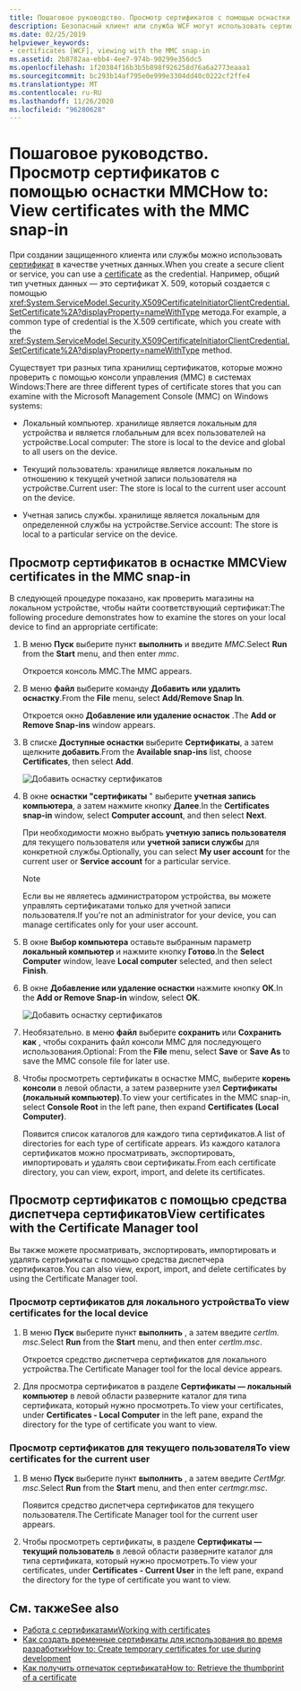 ```yaml
---
title: Пошаговое руководство. Просмотр сертификатов с помощью оснастки MMC
description: Безопасный клиент или служба WCF могут использовать сертификат в качестве учетных данных. Сведения о типах хранилищ сертификатов, которые можно проверить с помощью подключаемого модуля MMC.
ms.date: 02/25/2019
helpviewer_keywords:
- certificates [WCF], viewing with the MMC snap-in
ms.assetid: 2b8782aa-ebb4-4ee7-974b-90299e356dc5
ms.openlocfilehash: 1f20384f16b3b5b898f926258d76a6a2773eaaa1
ms.sourcegitcommit: bc293b14af795e0e999e3304dd40c0222cf2ffe4
ms.translationtype: MT
ms.contentlocale: ru-RU
ms.lasthandoff: 11/26/2020
ms.locfileid: "96280628"
---
```

# <a name="how-to-view-certificates-with-the-mmc-snap-in"></a><span data-ttu-id="8606f-104">Пошаговое руководство. Просмотр сертификатов с помощью оснастки MMC</span><span class="sxs-lookup"><span data-stu-id="8606f-104">How to: View certificates with the MMC snap-in</span></span>

<span data-ttu-id="8606f-105">При создании защищенного клиента или службы можно использовать [сертификат](working-with-certificates.md) в качестве учетных данных.</span><span class="sxs-lookup"><span data-stu-id="8606f-105">When you create a secure client or service, you can use a [certificate](working-with-certificates.md) as the credential.</span></span> <span data-ttu-id="8606f-106">Например, общий тип учетных данных — это сертификат X. 509, который создается с помощью <xref:System.ServiceModel.Security.X509CertificateInitiatorClientCredential.SetCertificate%2A?displayProperty=nameWithType> метода.</span><span class="sxs-lookup"><span data-stu-id="8606f-106">For example, a common type of credential is the X.509 certificate, which you create with the <xref:System.ServiceModel.Security.X509CertificateInitiatorClientCredential.SetCertificate%2A?displayProperty=nameWithType> method.</span></span>

<span data-ttu-id="8606f-107">Существует три разных типа хранилищ сертификатов, которые можно проверить с помощью консоли управления (MMC) в системах Windows:</span><span class="sxs-lookup"><span data-stu-id="8606f-107">There are three different types of certificate stores that you can examine with the Microsoft Management Console (MMC) on Windows systems:</span></span>

- <span data-ttu-id="8606f-108">Локальный компьютер. хранилище является локальным для устройства и является глобальным для всех пользователей на устройстве.</span><span class="sxs-lookup"><span data-stu-id="8606f-108">Local computer: The store is local to the device and global to all users on the device.</span></span>

- <span data-ttu-id="8606f-109">Текущий пользователь: хранилище является локальным по отношению к текущей учетной записи пользователя на устройстве.</span><span class="sxs-lookup"><span data-stu-id="8606f-109">Current user: The store is local to the current user account on the device.</span></span>

- <span data-ttu-id="8606f-110">Учетная запись службы. хранилище является локальным для определенной службы на устройстве.</span><span class="sxs-lookup"><span data-stu-id="8606f-110">Service account: The store is local to a particular service on the device.</span></span>

## <a name="view-certificates-in-the-mmc-snap-in"></a><span data-ttu-id="8606f-111">Просмотр сертификатов в оснастке MMC</span><span class="sxs-lookup"><span data-stu-id="8606f-111">View certificates in the MMC snap-in</span></span>

<span data-ttu-id="8606f-112">В следующей процедуре показано, как проверить магазины на локальном устройстве, чтобы найти соответствующий сертификат:</span><span class="sxs-lookup"><span data-stu-id="8606f-112">The following procedure demonstrates how to examine the stores on your local device to find an appropriate certificate:</span></span>
  
1. <span data-ttu-id="8606f-113">В меню **Пуск** выберите пункт **выполнить** и введите *MMC*.</span><span class="sxs-lookup"><span data-stu-id="8606f-113">Select **Run** from the **Start** menu, and then enter *mmc*.</span></span>

    <span data-ttu-id="8606f-114">Откроется консоль MMC.</span><span class="sxs-lookup"><span data-stu-id="8606f-114">The MMC appears.</span></span>
  
2. <span data-ttu-id="8606f-115">В меню **файл** выберите команду **Добавить или удалить оснастку**.</span><span class="sxs-lookup"><span data-stu-id="8606f-115">From the **File** menu, select **Add/Remove Snap In**.</span></span>

    <span data-ttu-id="8606f-116">Откроется окно **Добавление или удаление оснасток** .</span><span class="sxs-lookup"><span data-stu-id="8606f-116">The **Add or Remove Snap-ins** window appears.</span></span>
  
3. <span data-ttu-id="8606f-117">В списке **Доступные оснастки** выберите **Сертификаты**, а затем щелкните **добавить**.</span><span class="sxs-lookup"><span data-stu-id="8606f-117">From the **Available snap-ins** list, choose **Certificates**, then select **Add**.</span></span>  

    ![Добавить оснастку сертификатов](./media/mmc-add-certificate-snap-in.png)
  
4. <span data-ttu-id="8606f-119">В окне **оснастки "сертификаты** " выберите **учетная запись компьютера**, а затем нажмите кнопку **Далее**.</span><span class="sxs-lookup"><span data-stu-id="8606f-119">In the **Certificates snap-in** window, select **Computer account**, and then select **Next**.</span></span>
  
    <span data-ttu-id="8606f-120">При необходимости можно выбрать **учетную запись пользователя** для текущего пользователя или **учетной записи службы** для конкретной службы.</span><span class="sxs-lookup"><span data-stu-id="8606f-120">Optionally, you can select **My user account** for the current user or **Service account** for a particular service.</span></span>

    > [!NOTE]
    > <span data-ttu-id="8606f-121">Если вы не являетесь администратором устройства, вы можете управлять сертификатами только для учетной записи пользователя.</span><span class="sxs-lookup"><span data-stu-id="8606f-121">If you're not an administrator for your device, you can manage certificates only for your user account.</span></span>
  
5. <span data-ttu-id="8606f-122">В окне **Выбор компьютера** оставьте выбранным параметр **локальный компьютер** и нажмите кнопку **Готово**.</span><span class="sxs-lookup"><span data-stu-id="8606f-122">In the **Select Computer** window, leave **Local computer** selected, and then select **Finish**.</span></span>  
  
6. <span data-ttu-id="8606f-123">В окне **Добавление или удаление оснастки** нажмите кнопку **ОК**.</span><span class="sxs-lookup"><span data-stu-id="8606f-123">In the **Add or Remove Snap-in** window, select **OK**.</span></span>  
  
    ![Добавить оснастку сертификатов](./media/mmc-certificate-snap-in-selected.png)

7. <span data-ttu-id="8606f-125">Необязательно. в меню **файл** выберите **сохранить** или **Сохранить как** , чтобы сохранить файл консоли MMC для последующего использования.</span><span class="sxs-lookup"><span data-stu-id="8606f-125">Optional: From the **File** menu, select **Save** or **Save As** to save the MMC console file for later use.</span></span>  

8. <span data-ttu-id="8606f-126">Чтобы просмотреть сертификаты в оснастке MMC, выберите **корень консоли** в левой области, а затем разверните узел **Сертификаты (локальный компьютер)**.</span><span class="sxs-lookup"><span data-stu-id="8606f-126">To view your certificates in the MMC snap-in, select **Console Root** in the left pane, then expand **Certificates (Local Computer)**.</span></span>

    <span data-ttu-id="8606f-127">Появится список каталогов для каждого типа сертификатов.</span><span class="sxs-lookup"><span data-stu-id="8606f-127">A list of directories for each type of certificate appears.</span></span> <span data-ttu-id="8606f-128">Из каждого каталога сертификатов можно просматривать, экспортировать, импортировать и удалять свои сертификаты.</span><span class="sxs-lookup"><span data-stu-id="8606f-128">From each certificate directory, you can view, export, import, and delete its certificates.</span></span>

## <a name="view-certificates-with-the-certificate-manager-tool"></a><span data-ttu-id="8606f-129">Просмотр сертификатов с помощью средства диспетчера сертификатов</span><span class="sxs-lookup"><span data-stu-id="8606f-129">View certificates with the Certificate Manager tool</span></span>

<span data-ttu-id="8606f-130">Вы также можете просматривать, экспортировать, импортировать и удалять сертификаты с помощью средства диспетчера сертификатов.</span><span class="sxs-lookup"><span data-stu-id="8606f-130">You can also view, export, import, and delete certificates by using the Certificate Manager tool.</span></span>

### <a name="to-view-certificates-for-the-local-device"></a><span data-ttu-id="8606f-131">Просмотр сертификатов для локального устройства</span><span class="sxs-lookup"><span data-stu-id="8606f-131">To view certificates for the local device</span></span>

1. <span data-ttu-id="8606f-132">В меню **Пуск** выберите пункт **выполнить** , а затем введите *certlm. msc*.</span><span class="sxs-lookup"><span data-stu-id="8606f-132">Select **Run** from the **Start** menu, and then enter *certlm.msc*.</span></span>

    <span data-ttu-id="8606f-133">Откроется средство диспетчера сертификатов для локального устройства.</span><span class="sxs-lookup"><span data-stu-id="8606f-133">The Certificate Manager tool for the local device appears.</span></span>
  
2. <span data-ttu-id="8606f-134">Для просмотра сертификатов в разделе **Сертификаты — локальный компьютер** в левой области разверните каталог для типа сертификата, который нужно просмотреть.</span><span class="sxs-lookup"><span data-stu-id="8606f-134">To view your certificates, under **Certificates - Local Computer** in the left pane, expand the directory for the type of certificate you want to view.</span></span>

### <a name="to-view-certificates-for-the-current-user"></a><span data-ttu-id="8606f-135">Просмотр сертификатов для текущего пользователя</span><span class="sxs-lookup"><span data-stu-id="8606f-135">To view certificates for the current user</span></span>

1. <span data-ttu-id="8606f-136">В меню **Пуск** выберите пункт **выполнить** , а затем введите *CertMgr. msc*.</span><span class="sxs-lookup"><span data-stu-id="8606f-136">Select **Run** from the **Start** menu, and then enter *certmgr.msc*.</span></span>

    <span data-ttu-id="8606f-137">Появится средство диспетчера сертификатов для текущего пользователя.</span><span class="sxs-lookup"><span data-stu-id="8606f-137">The Certificate Manager tool for the current user appears.</span></span>
  
2. <span data-ttu-id="8606f-138">Чтобы просмотреть сертификаты, в разделе **Сертификаты — текущий пользователь** в левой области разверните каталог для типа сертификата, который нужно просмотреть.</span><span class="sxs-lookup"><span data-stu-id="8606f-138">To view your certificates, under **Certificates - Current User** in the left pane, expand the directory for the type of certificate you want to view.</span></span>

## <a name="see-also"></a><span data-ttu-id="8606f-139">См. также</span><span class="sxs-lookup"><span data-stu-id="8606f-139">See also</span></span>

- [<span data-ttu-id="8606f-140">Работа с сертификатами</span><span class="sxs-lookup"><span data-stu-id="8606f-140">Working with certificates</span></span>](working-with-certificates.md)
- [<span data-ttu-id="8606f-141">Как создать временные сертификаты для использования во время разработки</span><span class="sxs-lookup"><span data-stu-id="8606f-141">How to: Create temporary certificates for use during development</span></span>](how-to-create-temporary-certificates-for-use-during-development.md)
- [<span data-ttu-id="8606f-142">Как получить отпечаток сертификата</span><span class="sxs-lookup"><span data-stu-id="8606f-142">How to: Retrieve the thumbprint of a certificate</span></span>](how-to-retrieve-the-thumbprint-of-a-certificate.md)
